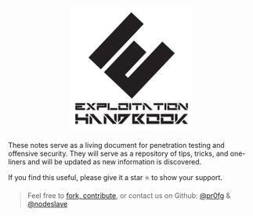 <div align=center style="margin-bottom: 20px;">
    <img width="50%" src="/_images/fulllogo.svg"/>
</div>

These notes serve as a living document for penetration testing and offensive security. They will serve as a repository of tips, tricks, and one-liners and will be updated as new information is discovered.

If you find this useful, please give it a star ⭐ to show your support.

> Feel free to [fork, contribute](https://github.com/pr0fg/handbook/), or contact us on Github: [@pr0fg](https://github.com/pr0fg) & [@nodeslave](ttps://github.com/nodeslave)
